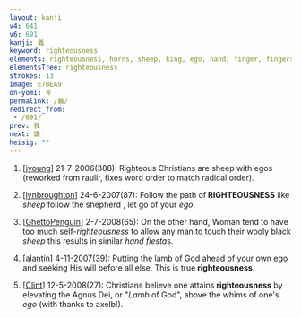 ```yaml
---
layout: kanji
v4: 641
v6: 691
kanji: 義
keyword: righteousness
elements: righteousness, horns, sheep, king, ego, hand, finger, fingers, fiesta
elementsTree: righteousness
strokes: 13
image: E7BEA9
on-yomi: ギ
permalink: /義/
redirect_from:
 - /691/
prev: 我
next: 議
heisig: ""
---
```


1) [<a href="http://kanji.koohii.com/profile/jyoung">jyoung</a>] 21-7-2006(388): Righteous Christians are sheep with egos (reworked from raulir, fixes word order to match radical order).

2) [<a href="http://kanji.koohii.com/profile/lynbroughton">lynbroughton</a>] 24-6-2007(87): Follow the path of<strong> RIGHTEOUSNESS</strong> like <em>sheep</em> follow the shepherd , let go of your <em>ego</em>.

3) [<a href="http://kanji.koohii.com/profile/GhettoPenguin">GhettoPenguin</a>] 2-7-2008(65): On the other hand, Woman tend to have too much self-<em>righteousness</em> to allow any man to touch their wooly black <em>sheep</em> this results in similar <em>hand</em> <em>fiesta</em>s.

4) [<a href="http://kanji.koohii.com/profile/alantin">alantin</a>] 4-11-2007(39): Putting the lamb of God ahead of your own ego and seeking His will before all else. This is true<strong> righteousness</strong>.

5) [<a href="http://kanji.koohii.com/profile/Clint">Clint</a>] 12-5-2008(27): Christians believe one attains<strong> righteousness</strong> by elevating the Agnus Dei, or &quot;<em>Lamb</em> of God&quot;, above the whims of one&#039;s <em>ego</em> (with thanks to axelb!).

